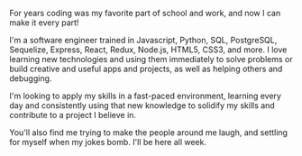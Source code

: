 For years coding was my favorite part of school and work, and now I can make it every part! 

I'm a software engineer trained in Javascript, Python, SQL, PostgreSQL, Sequelize, Express, React, Redux, Node.js, HTML5, CSS3, and more. I love learning new technologies and using them immediately to solve problems or build creative and useful apps and projects, as well as helping others and debugging.

I'm looking to apply my skills in a fast-paced environment, learning every day and consistently using that new knowledge to solidify my skills and contribute to a project I believe in.

You'll also find me trying to make the people around me laugh, and settling for myself when my jokes bomb. I'll be here all week.
